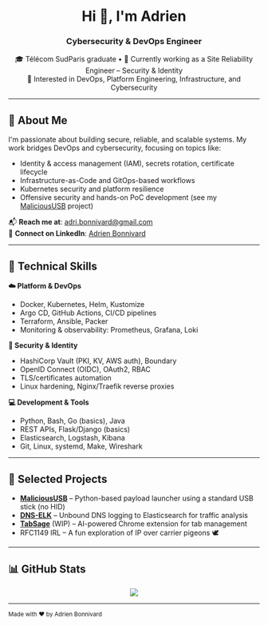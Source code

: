 <h1 align="center">Hi 👋, I'm Adrien</h1>
<h3 align="center">Cybersecurity & DevOps Engineer</h3>

<p align="center">
🎓 Télécom SudParis graduate • 💼 Currently working as a Site Reliability Engineer – Security & Identity<br>
🔧 Interested in DevOps, Platform Engineering, Infrastructure, and Cybersecurity
</p>

---

## 🚀 About Me

I'm passionate about building secure, reliable, and scalable systems. My work bridges DevOps and cybersecurity, focusing on topics like:

- Identity & access management (IAM), secrets rotation, certificate lifecycle
- Infrastructure-as-Code and GitOps-based workflows
- Kubernetes security and platform resilience
- Offensive security and hands-on PoC development (see my [MaliciousUSB](https://github.com/abonnivard/MaliciousUSB) project)

📬 **Reach me at**: adri.bonnivard@gmail.com  
🔗 **Connect on LinkedIn**: [Adrien Bonnivard](https://www.linkedin.com/in/adrien-bonnivard/)

---

## 🧠 Technical Skills

**☁️ Platform & DevOps**
- Docker, Kubernetes, Helm, Kustomize
- Argo CD, GitHub Actions, CI/CD pipelines
- Terraform, Ansible, Packer
- Monitoring & observability: Prometheus, Grafana, Loki

**🔐 Security & Identity**
- HashiCorp Vault (PKI, KV, AWS auth), Boundary
- OpenID Connect (OIDC), OAuth2, RBAC
- TLS/certificates automation
- Linux hardening, Nginx/Traefik reverse proxies

**💻 Development & Tools**
- Python, Bash, Go (basics), Java
- REST APIs, Flask/Django (basics)
- Elasticsearch, Logstash, Kibana
- Git, Linux, systemd, Make, Wireshark

---

## 📂 Selected Projects

- [**MaliciousUSB**](https://github.com/abonnivard/MaliciousUSB) – Python-based payload launcher using a standard USB stick (no HID)  
- [**DNS-ELK**](https://github.com/abonnivard/dns-elk) – Unbound DNS logging to Elasticsearch for traffic analysis  
- [**TabSage**](https://github.com/abonnivard/tabsage) (WIP) – AI-powered Chrome extension for tab management  
- RFC1149 IRL – A fun exploration of IP over carrier pigeons 🕊️

---

## 📊 GitHub Stats

<p align="center">
  <img src="https://github-readme-stats.vercel.app/api/top-langs/?username=abonnivard&layout=compact&langs_count=8&hide_border=true" />
</p>

---

<sub>Made with ❤️ by Adrien Bonnivard</sub>
